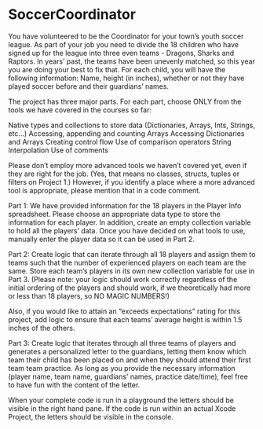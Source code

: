 # SoccerCoordinator
You have volunteered to be the Coordinator for your town’s youth soccer league. As part of your job you need to divide the 18 children who have signed up for the league into three even teams - Dragons, Sharks and Raptors. In years’ past, the teams have been unevenly matched, so this year you are doing your best to fix that. For each child, you will have the following information: Name, height (in inches), whether or not they have played soccer before and their guardians’ names.

The project has three major parts. For each part, choose ONLY from the tools we have covered in the courses so far:

Native types and collections to store data (Dictionaries, Arrays, Ints, Strings, etc...)
Accessing, appending and counting Arrays
Accessing Dictionaries and Arrays
Creating control flow
Use of comparison operators
String Interpolation
Use of comments

Please don’t employ more advanced tools we haven’t covered yet, even if they are right for the job. (Yes, that means no classes, structs, tuples or filters on Project 1.) However, if you identify a place where a more advanced tool is appropriate, please mention that in a code comment.

Part 1: We have provided information for the 18 players in the Player Info spreadsheet. Please choose an appropriate data type to store the information for each player. In addition, create an empty collection variable to hold all the players’ data. Once you have decided on what tools to use, manually enter the player data so it can be used in Part 2.

Part 2: Create logic that can iterate through all 18 players and assign them to teams such that the number of experienced players on each team are the same. Store each team’s players in its own new collection variable for use in Part 3. (Please note: your logic should work correctly regardless of the initial ordering of the players and should work, if we theoretically had more or less than 18 players, so NO MAGIC NUMBERS!)

Also, if you would like to attain an “exceeds expectations” rating for this project, add logic to ensure that each teams’ average height is within 1.5 inches of the others.

Part 3: Create logic that iterates through all three teams of players and generates a personalized letter to the guardians, letting them know which team their child has been placed on and when they should attend their first team team practice. As long as you provide the necessary information (player name, team name, guardians’ names, practice date/time), feel free to have fun with the content of the letter.

When your complete code is run in a playground the letters should be visible in the right hand pane. If the code is run within an actual Xcode Project, the letters should be visible in the console.
